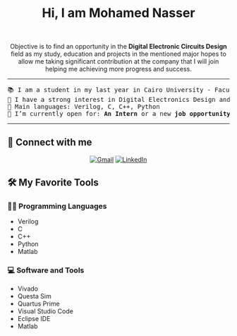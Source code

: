 <h1 align="center">
Hi, I am Mohamed Nasser
</h1>

<br/>
<p align="center">
	Objective is to find an opportunity in the <b> Digital Electronic Circuits Design </b> field as my study, education and projects in the mentioned major hopes to allow me taking significant contribution at the company that I will join helping me achieving more progress and success.
</p>

<hr>

<pre>
📚 I am a student in my last year in Cairo University - Faculty of Engineering
📝 I have a strong interest in Digital Electronics Design and Embedded Systems
🌟 Main languages: Verilog, C, C++, Python
🤔 I’m currently open for: <b>An Intern</b> or a new <b>job opportunity</b>, this is <a href="https://drive.google.com/file/d/1uS6Kz9NMCCQ1zKrlaE5mhIwNSZrhf0Fi/view?usp=sharing" target="_blank">MY RESUME.</a>
</pre>
<hr>

## 🤝 Connect with me
<p align="center">
	<a href="mailto:mohamednasserkamal.1@gmail.com"><img img src="https://img.shields.io/badge/gmail-%23EA4335.svg?style=plastic&logo=gmail&logoColor=white" alt="Gmail"/></a>
	<a href="https://www.linkedin.com/in/mohamed-nasser-b727a315a/"><img src="https://img.shields.io/badge/linkedin-%230A66C2.svg?style=plastic&logo=linkedin&logoColor=white" alt="LinkedIn"/></a>
    
</p>

## 🛠️ My Favorite Tools

### 👨‍💻 Programming Languages

<ul>
  <li>Verilog</li>
  <li>C</li>
  <li>C++</li>
  <li>Python</li>
  <li>Matlab</li>
</ul>
   
### 💻 Software and Tools

<ul>
  <li>Vivado</li>
  <li>Questa Sim</li>
  <li>Quartus Prime</li>
  <li>Visual Studio Code</li>
  <li>Eclipse IDE</li>
  <li>Matlab</li>
</ul>
</br>

